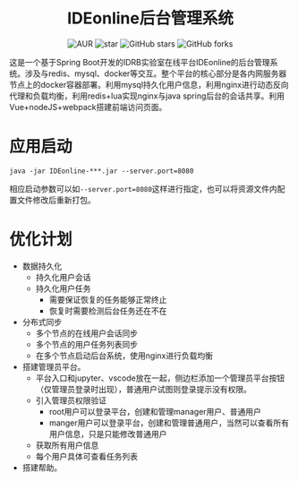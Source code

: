 <h1 style="text-align: center">IDEonline后台管理系统</h1>
<div style="text-align: center">

![AUR](https://img.shields.io/badge/license-Apache%20License%202.0-blue.svg)
![star](https://gitee.com/GCSZHN/IDRBonline/badge/star.svg?theme=white)
![GitHub stars](https://img.shields.io/github/stars/GCS-ZHN/IDRBonline.svg?style=social&label=Stars)
![GitHub forks](https://img.shields.io/github/forks/GCS-ZHN/IDRBonline.svg?style=social&label=Fork)

</div>
这是一个基于Spring Boot开发的IDRB实验室在线平台IDEonline的后台管理系统。涉及与redis、mysql、docker等交互。整个平台的核心部分是各内网服务器节点上的docker容器部署。利用mysql持久化用户信息，利用nginx进行动态反向代理和负载均衡，利用redis+lua实现nginx与java spring后台的会话共享。利用Vue+nodeJS+webpack搭建前端访问页面。

# 应用启动
`java -jar IDEonline-***.jar --server.port=8080`

相应启动参数可以如`--server.port=8080`这样进行指定，也可以将资源文件内配置文件修改后重新打包。

# 优化计划
- 数据持久化
  - 持久化用户会话
  - 持久化用户任务
    - 需要保证恢复的任务能够正常终止
    - 恢复时需要检测后台任务还在不在
- 分布式同步
  - 多个节点的在线用户会话同步
  - 多个节点的用户任务列表同步
  - 在多个节点启动后台系统，使用nginx进行负载均衡
- 搭建管理员平台。
  - 平台入口和jupyter、vscode放在一起，侧边栏添加一个管理员平台按钮（仅管理员登录时出现），普通用户试图则登录提示没有权限。
  - 引入管理员权限验证
    - root用户可以登录平台，创建和管理manager用户、普通用户
    - manger用户可以登录平台，创建和管理普通用户，当然可以查看所有用户信息，只是只能修改普通用户
  - 获取所有用户信息
  - 每个用户具体可查看任务列表
- 搭建帮助。

